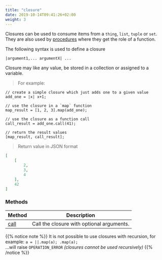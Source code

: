 ```yaml
---
title: "closure"
date: 2019-10-14T09:41:26+02:00
weight: 3
---
```


Closures can be used to consume items from a `thing`, `list`, `tuple` or `set`.
They are also used by [procedures](../../procedures-api) where they get the role of a function.

The following syntax is used to define a closure

```thingsdb,no_test
|argument1,... argumentX| ...
```

Closure may like any value, be stored in a collection or assigned to a variable.

> For example:

```thingsdb,json_response
// create a simple closure which just adds one to a given value
add_one = |x| x+1;

// use the closure in a `map` function
map_result = [1, 2, 3].map(add_one);

// use the closure as a function call
call_result = add_one.call(41);

// return the result values
[map_result, call_result];
```

> Return value in JSON format
```json
[
    [
        2,
        3,
        4
    ],
    42
]
```

### Methods

Method | Description
------ | -----------
[call](./call) | Call the closure with optional arguments.


{{% notice note %}}
It is not possible to use closures with recursion, for example:
`a = ||.map(a); .map(a);` \
...will raise `OPERATION_ERROR` *(closures cannot be used recursively)*
{{% /notice %}}
